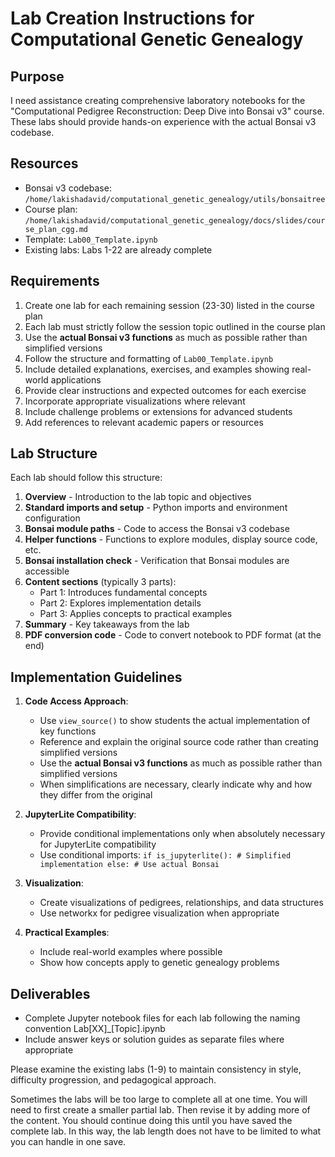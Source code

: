 # Lab Creation Instructions for Computational Genetic Genealogy

## Purpose

I need assistance creating comprehensive laboratory notebooks for the "Computational Pedigree Reconstruction: Deep Dive into Bonsai v3" course. These labs should provide hands-on experience with the actual Bonsai v3 codebase.

## Resources

- Bonsai v3 codebase: `/home/lakishadavid/computational_genetic_genealogy/utils/bonsaitree`
- Course plan: `/home/lakishadavid/computational_genetic_genealogy/docs/slides/course_plan_cgg.md`
- Template: `Lab00_Template.ipynb`
- Existing labs: Labs 1-22 are already complete

## Requirements

1. Create one lab for each remaining session (23-30) listed in the course plan
2. Each lab must strictly follow the session topic outlined in the course plan
3. Use the **actual Bonsai v3 functions** as much as possible rather than simplified versions
4. Follow the structure and formatting of `Lab00_Template.ipynb`
5. Include detailed explanations, exercises, and examples showing real-world applications
6. Provide clear instructions and expected outcomes for each exercise
7. Incorporate appropriate visualizations where relevant
8. Include challenge problems or extensions for advanced students
9. Add references to relevant academic papers or resources

## Lab Structure

Each lab should follow this structure:

1. **Overview** - Introduction to the lab topic and objectives
2. **Standard imports and setup** - Python imports and environment configuration
3. **Bonsai module paths** - Code to access the Bonsai v3 codebase
4. **Helper functions** - Functions to explore modules, display source code, etc.
5. **Bonsai installation check** - Verification that Bonsai modules are accessible
6. **Content sections** (typically 3 parts):
   - Part 1: Introduces fundamental concepts
   - Part 2: Explores implementation details
   - Part 3: Applies concepts to practical examples
7. **Summary** - Key takeaways from the lab
8. **PDF conversion code** - Code to convert notebook to PDF format (at the end)

## Implementation Guidelines

1. **Code Access Approach**:

   - Use `view_source()` to show students the actual implementation of key functions
   - Reference and explain the original source code rather than creating simplified versions
   - Use the **actual Bonsai v3 functions** as much as possible rather than simplified versions
   - When simplifications are necessary, clearly indicate why and how they differ from the original

2. **JupyterLite Compatibility**:

   - Provide conditional implementations only when absolutely necessary for JupyterLite compatibility
   - Use conditional imports: `if is_jupyterlite(): # Simplified implementation else: # Use actual Bonsai`

3. **Visualization**:

   - Create visualizations of pedigrees, relationships, and data structures
   - Use networkx for pedigree visualization when appropriate

4. **Practical Examples**:
   - Include real-world examples where possible
   - Show how concepts apply to genetic genealogy problems

## Deliverables

- Complete Jupyter notebook files for each lab following the naming convention Lab[XX]\_[Topic].ipynb
- Include answer keys or solution guides as separate files where appropriate

Please examine the existing labs (1-9) to maintain consistency in style, difficulty progression, and pedagogical approach.

Sometimes the labs will be too large to complete all at one time. You will need to first create a smaller partial lab. Then revise it by adding more of the content. You should continue doing this until you have saved the complete lab. In this way, the lab length does not have to be limited to what you can handle in one save.
